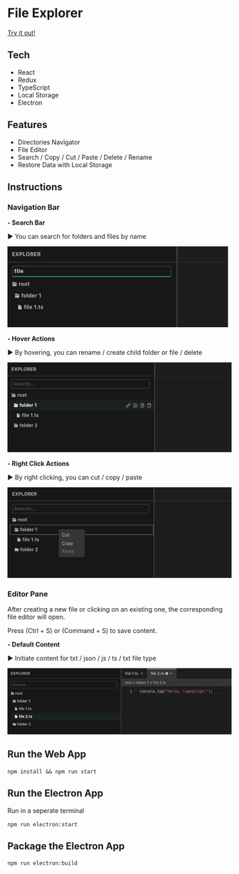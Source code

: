 # File Explorer

[Try it out!](https://shuuuuting.github.io/file-explorer/)

## Tech

- React
- Redux
- TypeScript
- Local Storage
- Electron

## Features

- Directories Navigator
- File Editor
- Search / Copy / Cut / Paste / Delete / Rename
- Restore Data with Local Storage 

## Instructions

### Navigation Bar

**- Search Bar**

▶ You can search for folders and files by name

![search-bar](./public/imgs/search-bar.png)

**- Hover Actions**

▶ By hovering, you can rename / create child folder or file / delete

![hover-actions](./public/imgs/hover-actions.png)

**- Right Click Actions**

▶ By right clicking, you can cut / copy / paste

![right-click-actions](./public/imgs/right-click-actions.png)

### Editor Pane

After creating a new file or clicking on an existing one, the corresponding file editor will open.

Press (Ctrl + S) or (Command + S) to save content.

**- Default Content**

▶ Initiate content for txt / json / js / ts / txt file type 

![init-content](./public/imgs/init-content.png)


## Run the Web App 

```shell
npm install && npm run start
```

## Run the Electron App 

Run in a seperate terminal
```shell
npm run electron:start
```

## Package the Electron App 

```shell
npm run electron:build
```
